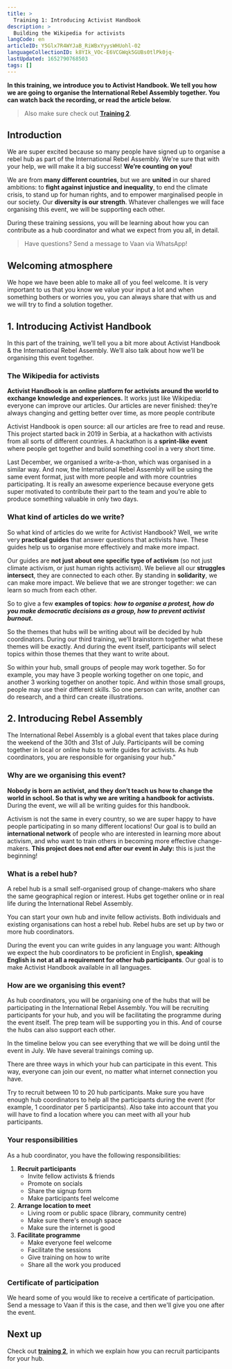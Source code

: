 ```yaml
---
title: >
  Training 1: Introducing Activist Handbook
description: >
  Building the Wikipedia for activists
langCode: en
articleID: Y5Glx7R4WYJaB_RiWBxYyysWHUohl-02
languageCollectionID: k8YIk_VOc-E6VCGWqk5GUBs0tlPk0jq-
lastUpdated: 1652790768503
tags: []
---
```


**In this training, we introduce you to Activist Handbook. We tell you how we are going to organise the International Rebel Assembly together. You can watch back the recording, or read the article below.**

> Also make sure check out [**Training 2**](/support/hub/outreach).

<div></div>

## Introduction

We are super excited because so many people have signed up to organise a rebel hub as part of the International Rebel Assembly. We're sure that with your help, we will make it a big success! **We’re counting on you!**

We are from **many different countries**, but we are **united** in our shared ambitions: to **fight against injustice and inequality**, to end the climate crisis, to stand up for human rights, and to empower marginalised people in our society. Our **diversity is our strength**. Whatever challenges we will face organising this event, we will be supporting each other.

During these training sessions, you will be learning about how you can contribute as a hub coordinator and what we expect from you all, in detail.

> Have questions? Send a message to Vaan via WhatsApp!

## Welcoming atmosphere

We hope we have been able to make all of you feel welcome. It is very important to us that you know we value your input a lot and when something bothers or worries you, you can always share that with us and we will try to find a solution together.

## 1\. Introducing Activist Handbook

In this part of the training, we’ll tell you a bit more about Activist Handbook & the International Rebel Assembly. We’ll also talk about how we’ll be organising this event together.

### The Wikipedia for activists

**Activist Handbook is an online platform for activists around the world to exchange knowledge and experiences.** It works just like Wikipedia: everyone can improve our articles. Our articles are never finished: they’re always changing and getting better over time, as more people contribute

Activist Handbook is open source: all our articles are free to read and reuse. This project started back in 2019 in Serbia, at a hackathon with activists from all sorts of different countries. A hackathon is a **sprint-like event** where people get together and build something cool in a very short time.

Last December, we organised a write-a-thon, which was organised in a similar way. And now, the International Rebel Assembly will be using the same event format, just with more people and with more countries participating. It is really an awesome experience because everyone gets super motivated to contribute their part to the team and you’re able to produce something valuable in only two days.

### What kind of articles do we write?

So what kind of articles do we write for Activist Handbook? Well, we write very **practical guides** that answer questions that activists have. These guides help us to organise more effectively and make more impact.

Our guides are **not just about one specific type of activism** (so not just climate activism, or just human rights activism). We believe all our **struggles intersect**, they are connected to each other. By standing in **solidarity**, we can make more impact. We believe that we are stronger together: we can learn so much from each other.

So to give a few **examples of topics**: _**how to organise a protest, how do you make democratic decisions as a group, how to prevent activist burnout**_**.**

So the themes that hubs will be writing about will be decided by hub coordinators. During our third training, we’ll brainstorm together what these themes will be exactly. And during the event itself, participants will select topics within those themes that they want to write about.

So within your hub, small groups of people may work together. So for example, you may have 3 people working together on one topic, and another 3 working together on another topic. And within those small groups, people may use their different skills. So one person can write, another can do research, and a third can create illustrations.

## 2\. Introducing Rebel Assembly

The International Rebel Assembly is a global event that takes place during the weekend of the 30th and 31st of July. Participants will be coming together in local or online hubs to write guides for activists. As hub coordinators, you are responsible for organising your hub.”

### **Why are we organising this event?**

**Nobody is born an activist, and they don’t teach us how to change the world in school. So that is why we are writing a handbook for activists.** During the event, we will all be writing guides for this handbook.

Activism is not the same in every country, so we are super happy to have people participating in so many different locations! Our goal is to build an **international network** of people who are interested in learning more about activism, and who want to train others in becoming more effective change-makers. **This project does not end after our event in July:** this is just the beginning!

<div></div>

### **What is a rebel hub?**

A rebel hub is a small self-organised group of change-makers who share the same geographical region or interest. Hubs get together online or in real life during the International Rebel Assembly.

You can start your own hub and invite fellow activists. Both individuals and existing organisations can host a rebel hub. Rebel hubs are set up by two or more hub coordinators.

During the event you can write guides in any language you want: Although we expect the hub coordinators to be proficient in English, **speaking English is not at all a requirement for other hub participants**. Our goal is to make Activist Handbook available in all languages.

### How are we organising this event?

As hub coordinators, you will be organising one of the hubs that will be participating in the International Rebel Assembly. You will be recruiting participants for your hub, and you will be facilitating the programme during the event itself. The prep team will be supporting you in this. And of course the hubs can also support each other.

<div></div>

In the timeline below you can see everything that we will be doing until the event in July. We have several trainings coming up.

<div></div><div></div>

There are three ways in which your hub can participate in this event. This way, everyone can join our event, no matter what internet connection you have.

<div></div>

Try to recruit between 10 to 20 hub participants. Make sure you have enough hub coordinators to help all the participants during the event (for example, 1 coordinator per 5 participants). Also take into account that you will have to find a location where you can meet with all your hub participants.

### Your responsibilities

As a hub coordinator, you have the following responsibilities:

1.  **Recruit participants**
    -   Invite fellow activists & friends
    -   Promote on socials
    -   Share the signup form
    -   Make participants feel welcome
2.  **Arrange location to meet**
    -   Living room or public space (library, community centre)
    -   Make sure there's enough space
    -   Make sure the internet is good
3.  **Facilitate programme**
    -   Make everyone feel welcome
    -   Facilitate the sessions
    -   Give training on how to write
    -   Share all the work you produced

### Certificate of participation

We heard some of you would like to receive a certificate of participation. Send a message to Vaan if this is the case, and then we'll give you one after the event.

## Next up

Check out [**training 2**](/support/hub/outreach), in which we explain how you can recruit participants for your hub.